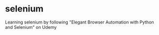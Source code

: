 # selenium
Learning selenium by following "Elegant Browser Automation with Python and Selenium" on Udemy
